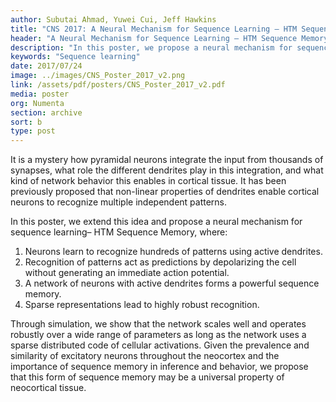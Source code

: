 ```yaml
---
author: Subutai Ahmad, Yuwei Cui, Jeff Hawkins
title: "CNS 2017: A Neural Mechanism for Sequence Learning – HTM Sequence Memory"
header: "A Neural Mechanism for Sequence Learning – HTM Sequence Memory"
description: "In this poster, we propose a neural mechanism for sequence learning– HTM Sequence Memory, where 1) neurons learn to recognize hundreds of patterns; 2) recognition of patterns act as predictions; 3) a network of neurons forms a powerful sequence memory; and 4) sparse representations lead to highly robust recognition."
keywords: "Sequence learning"
date: 2017/07/24
image: ../images/CNS_Poster_2017_v2.png
link: /assets/pdf/posters/CNS_Poster_2017_v2.pdf
media: poster
org: Numenta
section: archive
sort: b
type: post
---
```


It is a mystery how pyramidal neurons integrate the input from thousands of synapses, what role the different dendrites play in this integration, and what kind of network behavior this enables in cortical tissue. It has been previously proposed that non-linear properties of dendrites enable cortical neurons to recognize multiple independent patterns.

In this poster, we extend this idea and propose a neural mechanism for sequence learning– HTM Sequence Memory, where:

1. Neurons learn to recognize hundreds of patterns using active dendrites.
2. Recognition of patterns act as predictions by depolarizing the cell without generating an
immediate action potential.
3. A network of neurons with active dendrites forms a powerful sequence memory.
4. Sparse representations lead to highly robust recognition.

Through simulation, we show that the network scales well and operates robustly over a wide range of parameters as long as the network uses a sparse distributed code of cellular activations. Given the prevalence and similarity of excitatory neurons throughout the neocortex and the importance of sequence memory in inference and behavior, we propose that this form of sequence memory may be a universal property of neocortical tissue.
